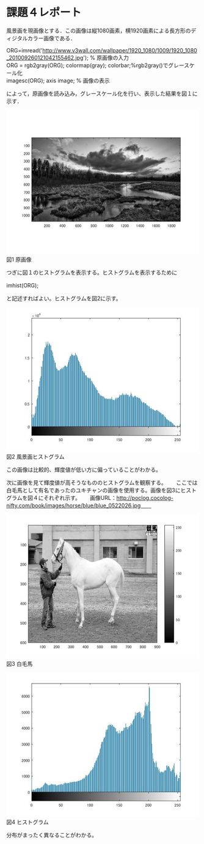﻿# 課題４レポート

風景画を現画像とする．この画像は縦1080画素，横1920画素による長方形のディジタルカラー画像である．

ORG=imread('http://www.v3wall.com/wallpaper/1920_1080/1009/1920_1080_201009260121042155462.jpg'); % 原画像の入力  
ORG = rgb2gray(ORG); colormap(gray); colorbar;%rgb2gray()でグレースケール化  
imagesc(ORG); axis image; % 画像の表示  

によって，原画像を読み込み，グレースケール化を行い、表示した結果を図１に示す．  

![原画像](https://github.com/MogmogPakupaku/lecture_image_processing/blob/master/image/kadai2_gryorg.jpg)  
図1 原画像

つぎに図１のヒストグラムを表示する。ヒストグラムを表示するために　　

imhist(ORG);　　

と記述すればよい。ヒストグラムを図2に示す。

![原画像](https://github.com/MogmogPakupaku/lecture_image_processing/blob/master/image/kadai4_1.jpg)  
図2 風景画ヒストグラム

この画像は比較的、輝度値が低い方に偏っていることがわかる。　　

次に画像を見て輝度値が高そうなもののヒストグラムを観察する。　　
ここでは白毛馬として有名であったのユキチャンの画像を使用する。画像を図3にヒストグラムを図４にそれぞれ示す。　　
画像URL：http://poclog.cocolog-nifty.com/book/images/horse/blue/blue_0522026.jpg　　

![原画像](https://github.com/MogmogPakupaku/lecture_image_processing/blob/master/image/yukityan.jpg)  
図3 白毛馬

![原画像](https://github.com/MogmogPakupaku/lecture_image_processing/blob/master/image/kadai4_yukityan.jpg)  
図4 ヒストグラム

分布がまったく異なることがわかる。



